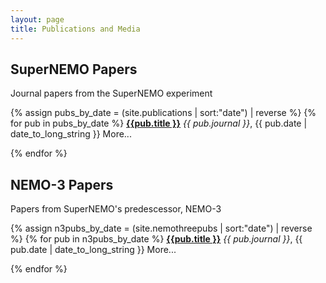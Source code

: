 ```yaml
---
layout: page
title: Publications and Media
---
```


SuperNEMO Papers
----------------
Journal papers from the SuperNEMO experiment

{% assign pubs_by_date = (site.publications | sort:"date") | reverse %}
{% for pub in pubs_by_date %}
<a href="http://dx.doi.org/{{ pub.doi }}" target="_blank"> <strong>{{pub.title }}</strong></a> _{{ pub.journal }}_, {{ pub.date | date_to_long_string }}
<a onClick='$( "#{{pub.doi| replace: ".", "_" | replace: "/","_"}}" ).toggle();
this.text=(($("#{{pub.doi| replace: ".", "_" | replace: "/","_"}}").is(":visible"))?"Less...":"More...");
'>More...</a>
<div style="display:none; overflow:auto" id="{{pub.doi| replace: ".", "_" | replace: "/","_"}}">
{% if pub.image_url %}
<img src="{{pub.image_url}}" style="float:right; height:20em">
{% endif %}
<p>{{pub.abstract}}</p>
</div>
{% endfor %}

NEMO-3 Papers
-------------
Papers from SuperNEMO's predescessor, NEMO-3

{% assign n3pubs_by_date = (site.nemothreepubs  | sort:"date") | reverse %}
{% for pub in n3pubs_by_date %}
<a href="http://dx.doi.org/{{ pub.doi }}" target="_blank"> <strong>{{pub.title }}</strong></a> _{{ pub.journal }}_, {{ pub.date | date_to_long_string }}
<a onClick='$( "#{{pub.doi| replace: ".", "_" | replace: "/","_"}}" ).toggle();
this.text=(($("#{{pub.doi| replace: ".", "_" | replace: "/","_"}}").is(":visible"))?"Less...":"More...");
'>More...</a>
<div style="display:none" id="{{pub.doi| replace: ".", "_" | replace: "/","_"}}">
<img src="{{pub.image_url}}" width="50%" ALIGN="right">
<p>{{pub.abstract}}</p>
</div>
{% endfor %}


